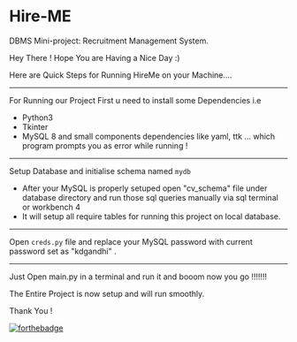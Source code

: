 # Hire-ME
DBMS Mini-project: Recruitment Management System.

Hey There !
Hope You are Having a Nice Day :)

Here are Quick Steps for Running HireMe on your Machine....

---
For Running our Project First u need to install some Dependencies  i.e

- Python3
- Tkinter
- MySQL 8
and small components dependencies like yaml, ttk ... which program prompts you as error while running !
---
Setup Database and initialise schema named `mydb`

- After your MySQL is properly setuped open "cv_schema" file under database directory and run those sql queries manually via sql terminal or workbench 4
- It will setup all require tables for running this project on local database.

---
Open `creds.py`  file and replace your MySQL password with current password set as "kdgandhi" .

---
  
Just Open main.py in a terminal and run it and booom now you go !!!!!!!

The Entire Project is now setup and will run smoothly.

Thank You !

[![forthebadge](https://forthebadge.com/images/badges/built-with-love.svg)](https://github.com/karan0805)
